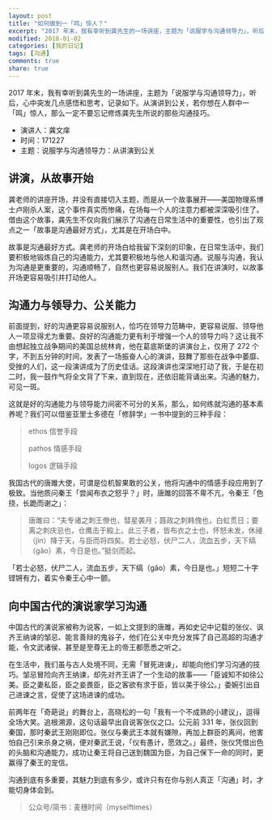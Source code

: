 ```yaml
---
layout: post
title: "如何做到一「鸣」惊人？"
excerpt: "2017 年末，我有幸听到龚先生的一场讲座，主题为「说服学与沟通领导力」，听后，心中突发几点感悟和思考，记录如下。从演讲到公关，若你想在人群中一「鸣」惊人，那么一定不要忘记修炼龚先生所说的那些沟通技巧。"
modified: 2018-01-02
categories: [我的日记]
tags: [沟通]
comments: true
share: true
---
```


2017 年末，我有幸听到龚先生的一场讲座，主题为「说服学与沟通领导力」，听后，心中突发几点感悟和思考，记录如下。从演讲到公关，若你想在人群中一「鸣」惊人，那么一定不要忘记修炼龚先生所说的那些沟通技巧。

- 演讲人：龚文庠
- 时间：171227
- 主题：说服学与沟通领导力：从讲演到公关

## 讲演，从故事开始

龚老师的讲座开场，并没有直接切入主题，而是从一个故事展开——美国物理系博士卢刚杀人案，这个事件真实而惨痛，在场每一个人的注意力都被深深吸引住了。借由这个故事，龚先生不仅向我们展示了沟通在日常生活中的重要性，也引出了观点之一「故事是沟通最好方式」，尤其是在开场白中。

故事是沟通最好方式。龚老师的开场白给我留下深刻的印象，在日常生活中，我们要积极地锻炼自己的沟通能力，尤其要积极地与他人和谐沟通。说服与沟通，我认为沟通是更重要的，沟通顺畅了，自然也更容易说服别人。我们在讲演时，以故事开场更容易吸引并打动他人。

## 沟通力与领导力、公关能力

前面提到，好的沟通更容易说服别人，恰巧在领导力范畴中，更容易说服、领导他人一项显得尤为重要。良好的沟通能力更有利于增强一个人的领导力吗？这让我不由想起独立战争期间的美国总统林肯，他在葛底斯堡的讲演台上，仅用了 272 个字，不到五分钟的时间，发表了一场振奋人心的演讲，鼓舞了那些在战争中萎靡、受挫的人们，这一段演讲成为了历史佳话。这段演讲也深深地打动了我，于是在初二时，我一鼓作气将全文背了下来，直到现在，还依旧能背诵出来。沟通的魅力，可见一斑。

这就是好的沟通能力与领导能力间密不可分的关系，那么，如何练就沟通的基本素养呢？我们可以借鉴亚里士多德在「修辞学」一书中提到的三种手段：

> ethos 信誉手段
> 
> pathos 情感手段
> 
> logos 逻辑手段

我国古代的唐雎大使，可谓是位机智果敢的公关，他将沟通中的情感手段应用到了极致。当他质问秦王「尝闻布衣之怒乎？」时，唐雎的回答不卑不亢，令秦王「色挠，长跪而谢之」：

> 唐雎曰：“夫专诸之刺王僚也，彗星袭月；聂政之刺韩傀也，白虹贯日；要离之刺庆忌也，仓鹰击于殿上。此三子者，皆布衣之士也，怀怒未发，休祲（jìn）降于天，与臣而将四矣。若士必怒，伏尸二人，流血五步，天下缟（gǎo）素，今日是也。”挺剑而起。

「若士必怒，伏尸二人，流血五步，天下缟（gǎo）素，今日是也。」短短二十字铿锵有力，着实令秦王心中一颤。

## 向中国古代的演说家学习沟通

中国古代的演说家被称为说客，一如上文提到的唐雎，再如史记中记载的张仪、讽齐王纳谏的邹忌、能言善辩的鬼谷子，他们在公关中充分发挥了自己高超的沟通才能，令文武诸侯、甚至是至尊无上的帝王都愿悉之听之。

在生活中，我们虽与古人处境不同，无需「冒死进谏」，却能向他们学习沟通的技巧。邹忌冒险向齐王纳谏，却先对齐王讲了一个生动的故事——「臣诚知不如徐公美。臣之妻私臣，臣之妾畏臣，臣之客欲有求于臣，皆以美于徐公。」委婉引出自己进谏之言，促使了这场进谏的成功。

前两年在「奇葩说」的舞台上，高晓松的一句「我有一个不成熟的小建议」，逗得全场大笑。追根溯源，这句话最早出自说客张仪之口。公元前 331 年，张仪回到秦国，那时秦武王刚刚即位。张仪与秦武王本就有嫌隙，再加上群臣的离间，他害怕自己引来杀身之祸，便对秦武王说，「仪有愚计，愿效之。」最终，张仪凭借出色的头脑和沟通能力，成功让秦王将自己送到魏国为臣，为自己保下一命的同时，更赢得了秦王的宠信。

沟通到底有多重要，其魅力到底有多少，或许只有在你与别人真正「沟通」时，才能切身体会到。

> 公众号/简书：麦穗时间（myselftimes）